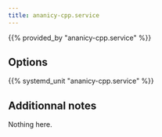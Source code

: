 ```yaml
---
title: ananicy-cpp.service
---
```


{{% provided_by "ananicy-cpp.service" %}}

## Options

{{% systemd_unit "ananicy-cpp.service" %}}

## Additionnal notes

Nothing here.